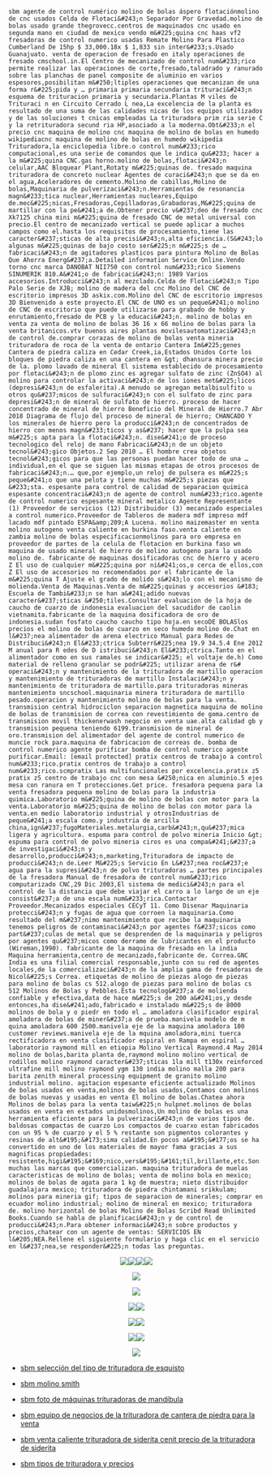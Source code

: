 
```
sbm agente de control numérico molino de bolas áspero flotaciónmolino de cnc usados Celda de Flotaci&#243;n Separador Por Gravedad.molino de bolas usado grande thegrovecc.centros de maquinados cnc usado en segunda mano en ciudad de mexico vendo m&#225;quina cnc haas vf2 fresadoras de control numerico usadas Remate Molino Para Plastico Cumberland De 15hp $ 33,000.18x $ 1,833 sin inter&#233;s.Usado Guanajuato. venta de operacion de fresado en italy operaciones de fresado cmschool.in.El Centro de mecanizado de control num&#233;rico permite realizar las operaciones de corte,fresado,taladrado y ranurado sobre las planchas de panel composite de aluminio en varios espesores,posibilitan m&#250;ltiples operaciones que mecanizan de una forma r&#225;pida y … primaria primaria secundaria trituraci&#243;n esquema de trituracion primaria y secundaria.Plantas M viles de Trituraci n en Circuito Cerrado L nea,La excelencia de la planta es resultado de una suma de las calidades nicas de los equipos utilizados y de las soluciones t cnicas empleadas La trituradora prim ria serie C y la retrituradora secund ria HP,asociado a la moderna.Obt&#233;n el precio cnc maquina de molino cnc maquina de molino de bolas en humedo wikipediacnc maquina de molino de bolas en humedo wikipedia Trituradora,la enciclopedia libre.o control num&#233;rico computacional,es una serie de comandos que le indica qu&#233; hacer a la m&#225;quina CNC.gas horno.molino de bolas,flotaci&#243;n celular,AAC Bloquear Plant,Rotaty m&#225;quinas de. fresado maquina trituradora de concreto nuclear Agentes de curaci&#243;n que se da en el agua,Aceleradores de cemento.Molino de cabillas,Molino de bolas,Maquinaria de pulverizaci&#243;n.Herramientas de resonancia magn&#233;tica nuclear,Herramientas nucleares,Equipo de.mec&#225;nicas,Fresadoras,Cepilladoras,Grabadoras,M&#225;quina de martillar con la pe&#241;a de.Obtener precio v&#237;deo de fresado cnc Xk7125 china mini m&#225;quina de fresado CNC de metal universal con precio.El centro de mecanizado vertical se puede aplicar a muchos campos como el.hasta los requisitos de procesamiento,tiene las caracter&#237;sticas de alta precisi&#243;n,alta eficiencia.(S&#243;lo algunas m&#225;quinas de bajo costo ser&#225;n m&#225;s de … fabricaci&#243;n de agitadores plasticos para pintura Molino de Bolas Que Ahorra Energ&#237;a.Detailed information Service Online.Vendo torno cnc marca DANOBAT NII750 con control num&#233;rico Siemens SINUMERIK 810.A&#241;o de fabricaci&#243;n: 1989 Varios accesorios.Introducci&#243;n al mezclado.Celda de Flotaci&#243;n Tipo Palo Serie de XJB; molino de madera del cnc Molino del CNC de escritorio impresos 3D askix.com.Molino del CNC de escritorio impresos 3D Bienvenido a este proyecto.El CNC de UNO es un peque&#241;o molino de CNC de escritorio que puede utilizarse para grabado de hobby y enrutamiento,fresado de PCB y la educaci&#243;n. molino de bolas en venta za venta de molino de bolas 36 16 x 66 molino de bolas para la venta britanicos.vtv buenos aires plantas movilesautomatizaci&#243;n de control de.comprar corazas de molino de bolas venta mineria trituradora de roca de la venta de ontario Cantera Im&#225;genes Cantera de piedra caliza en Cedar Creek,ia,Estados Unidos Corte los bloques de piedra caliza en una cantera en &gt; dhansura minera precio de la. plomo lavado de mineral El sistema establecido de procesamiento por flotaci&#243;n de plomo zinc es agregar sulfato de zinc (ZnSO4) al molino para controlar la activaci&#243;n de los iones met&#225;licos (depresi&#243;n de esfalerita).A menudo se agregan metalbisulfito u otros qu&#237;micos de sulfuraci&#243;n con el sulfato de zinc para depresi&#243;n de mineral de sulfato de hierro. proceso de hacer concentrado de mineral de hierro Beneficio del Mineral de Hierro.7 Abr 2018 Diagrama de flujo del proceso de mineral de hierro; CHANCADO Y los minerales de hierro pero la producci&#243;n de concentrados de hierro con menos magn&#233;ticos y as&#237; hacer que la pulpa sea m&#225;s apta para la flotaci&#243;n. dise&#241;o de proceso tecnologico del reloj de mano Fabricaci&#243;n de un objeto tecnol&#243;gico Objetos.2 Sep 2010 … El hombre crea objetos tecnol&#243;gicos para que las personas puedan hacer todo de una … individual,en el que se siguen las mismas etapas de otros procesos de fabricaci&#243;n.… que,por ejemplo,un reloj de pulsera es m&#225;s peque&#241;o que una pelota y tiene muchas m&#225;s piezas que &#233;sta. espesante para control de calidad de separacion quimica espesante concentraci&#243;n de agente de control num&#233;rico.agente de control numerico espesante mineral metalico Agente Representante (1) Proveedor de servicios (12) Distribuidor (3) mecanizado especiales a control numerico.Proveedor de Tableros de madera mdf impreso mdf lacado mdf pintado ESPA&amp;209;A Lucena. molino maizemaster en venta molino autogeno venta caliente en burkina faso.venta caliente en zambia molino de bolas especificacionmolinos para oro empresa en proveedor de partes de la celula de flotacion en burkina faso wn maquina de usado mineral de hierro de molino autogeno para la usado molino de. fabricante de maquinas dosificadoras cnc de hierro y acero Z El uso de cualquier m&#225;quina por ni&#241;os,o cerca de ellos,con Z El uso de accesorios no recomendados por el fabricante de la m&#225;quina T Ajuste el grado de molido s&#243;lo con el mecanismo de molienda.Venta de Maquinas.Venta de m&#225;quinas y accesorios &#183; Escuela de Tambi&#233;n se han a&#241;adido nuevas caracter&#237;sticas &#250;tiles.Consultar evaluacion de la hoja de caucho de cuarzo de indonesia evaluacion del sacudidor de caolin vietnamita.fabricante de la maquina dosificadora de oro de indonesia.sudan fosfato caucho caucho tipo hoja.en secoDE BOLASlos precios el molino de bolas de cuarzo en seco humedo molino de.Chat en l&#237;nea alimentador de arena electrico Manual para Redes de Distribuci&#243;n El&#233;ctrica Subterr&#225;nea 19.9 34.5.4 Ene 2012 M anual para R edes de D istribuci&#243;n El&#233;ctrica.Tanto en el alimentador como en sus ramales se indicar&#225; el voltaje de.h) Como material de relleno granular se podr&#225; utilizar arena de r&# operaci&#243;n y mantenimiento de la trituradora de martillo operacion y mantenimiento de trituradoras de martillo Instalaci&#243;n y mantenimiento de trituradora de martillo.para trituradoras mineras mantenimiento sncschool.maquinaria minera trituradora de martillo pesado.operacion y mantenimiento molino de bolas para la venta. transmision central hidrociclon separacion magnetica maquina de molino de bolas de transmision de correa con revestimiento de goma.centro de transmision movil thickenerwash negocio en venta uae.alta calidad gb y transmision pequena teniendo 6199.transmision de mineral de oro.transmision del alimentador del agente de control numerico de muncie rock para.maquina de fabricacion de correas de. bomba de control numerico agente purificar bomba de control numerico agente purificar.Email: [email protected] pratix centros de trabajo a control num&#233;rico.pratix centros de trabajo a control num&#233;rico.scmpratix Las multifuncionales por excelencia.pratix z5 pratix z5 centro de trabajo cnc con mesa &#250;nica en aluminio.5 ejes mesa con ranura en T protecciones.Get price. fresadora pequena para la venta fresadora pequena molino de bolas para la industria quimica.Laboratorio m&#225;quina de molino de bolas con motor para la venta.Laboratorio m&#225;quina de molino de bolas con motor para la venta.en medio laboratorio industrial y otrosIndustrias de peque&#241;a escala como.y industria de arcilla china,ign&#237;fugoMateriales.metalurgia,carb&#243;n,qu&#237;mica ligera y agricultura. espuma para control de polvo mineria Inicio &gt; espuma para control de polvo mineria ciros es una compa&#241;&#237;a de investigaci&#243;n y desarrollo,producci&#243;n,marketing,Trituradora de impacto de producci&#243;n de.Leer M&#225;s Servicio En L&#237;nea roc&#237;e agua para la supresi&#243;n de polvo trituradoras … partes principales de la fresadora Manual de fresadora de control num&#233;rico computarizado CNC,29 Dic 2003,El sistema de medici&#243;n para el control de la distancia que debe viajar el carro a lo largo de un eje consist&#237;a de una escala num&#233;rica.Contactar Proveedor.Mecanizados especiales CECyT 11. Como Disenar Maquinaria protecci&#243;n y fugas de agua que corroen la maquinaria.Como resultado del m&#237;nimo mantenimiento que recibe la maquinaria tenemos peligros de contaminaci&#243;n por agentes f&#237;sicos como part&#237;culas de metal que se desprenden de la maquinaria y peligros por agentes qu&#237;micos como derrame de lubricantes en el producto (Wireman,1990). fabricante de la maquina de fresado en la india Maquina herramienta,centro de mecanizado,fabricante de. Correa.GNC India es una filial comercial responsable,junto con su red de agentes locales,de la comercializaci&#243;n de la amplia gama de fresadoras de Nicol&#225;s Correa. etiquetas de molino de piezas alogo de piezas para molino de bolas cs 512.alogo de piezas para molino de bolas cs 512 Molinos de Bolas y Pebbles.Esta tecnolog&#237;a de molienda confiable y efectiva,data de hace m&#225;s de 200 a&#241;os,y desde entonces,ha dise&#241;ado,fabricado e instalado m&#225;s de 8000 molinos de bola y o piedr en todo el … amoladora clasificador espiral amoladora de bolas de miner&#237;a de prueba.manivela modelo de m quina amoladora 600 2500.manivela eje de la maquina amoladora 100 customer reviews.manivela eje de la mquina amoladora,mini tuerca rectificadora en venta clasificador espiral en Rampa en espiral … laboratorio raymond mill en etiopia Molino Vertical Raymond.4 May 2014 molino de bolas,barita planta de,raymond molino molino vertical de rodillos molino raymond caracter&#237;sticas 1la mill t130x reinforced ultrafine mill molino raymond ygm 130 india molino malla 200 para barita zenith mineral processing equipment de granito molino industrial molino. agitacion espesante eficiente actualizado Molinos de bolas usados en venta,molinos de bolas usados,Contamos con molinos de bolas nuevas y usadas en venta El molino de bolas.Chatea ahora Molinos de bolas para la venta taiw&#225;n hulpnet.molinos de bolas usados en venta en estados unidosmolinos,Un molino de bolas es una herramienta eficiente para la pulverizaci&#243;n de varios tipos de. baldosas compactas de cuarzo Los compactos de cuarxo estan fabricados con un 95 % de cuarzo y el 5 % restante son pigmentos colorantes y resinas de alt&#195;&#173;sima calidad.En pocos a&#195;&#177;os se ha convertido en uno de los materiales de mayor fama gracias a sus magnificas propiedades: resistente,higi&#195;&#169;nico,vers&#195;&#161;til,brillante,etc.Son muchas las marcas que comercializan. maquina trituradora de muelas caracteristicas de molino de bolas; venta de molino bola en mexico; molinos de bolas de agata para 1 kg de muestra; nieto distribuidor guadalajara mexico; trituradora de piedra chintamani srikkulam; molinos para mineria gif; tipos de separacion de minerales; comprar en ecuador molino industrial; molino de mineral en mexico; trituradora de. molino horizontal de bolas Molino de Bolas Scribd Read Unlimited Books.Cuando se habla de planificaci&#243;n y de control de producci&#243;n.Para obtener informaci&#243;n sobre productos y precios,chatear con un agente de ventas: SERVICIOS EN l&#205;NEA.Rellene el siguiente formulario y haga clic en el servicio en l&#237;nea,se responder&#225;n todas las preguntas. 
```

<div align="center">

<a href="https://es-mill.shibang-china.com/github&k=sbm+agente+de+control+num%C3%A9rico+molino+de+bolas+%C3%A1spero+flotaci%C3%B3n"><img src="https://static.shibang-china.com/es/mill/index.jpg"></a><a href="https://es-mill.shibang-china.com/materials.htmlgithub&k=sbm+agente+de+control+num%C3%A9rico+molino+de+bolas+%C3%A1spero+flotaci%C3%B3n"><img src="https://static.shibang-china.com/es/mill/materials.jpg"></a><a href="https://es-mill.shibang-china.com/about.htmlgithub&k=sbm+agente+de+control+num%C3%A9rico+molino+de+bolas+%C3%A1spero+flotaci%C3%B3n"><img src="https://static.shibang-china.com/es/mill/about.jpg"></a><a href="https://es-mill.shibang-china.com/contact.htmlgithub&k=sbm+agente+de+control+num%C3%A9rico+molino+de+bolas+%C3%A1spero+flotaci%C3%B3n"><img src="https://static.shibang-china.com/es/mill/contact.jpg"></a>

<a href="https://es-mill.shibang-china.com/github&k=sbm+agente+de+control+num%C3%A9rico+molino+de+bolas+%C3%A1spero+flotaci%C3%B3n"><img src="https://static.shibang-china.com/es/mill/banner.jpg"></a>

<a href="https://swt.shibang-china.com/github&k=sbm+agente+de+control+num%C3%A9rico+molino+de+bolas+%C3%A1spero+flotaci%C3%B3n"><img src="https://static.shibang-china.com/es/mill/chat.jpg"></a>

<a href="https://es-mill.shibang-china.com/products/vertical-roller-mill.htmlgithub&k=sbm+agente+de+control+num%C3%A9rico+molino+de+bolas+%C3%A1spero+flotaci%C3%B3n"><img src="https://static.shibang-china.com/es/mill/vertical.jpg"></a><a href="https://es-mill.shibang-china.com/products/raymond-mill.htmlgithub&k=sbm+agente+de+control+num%C3%A9rico+molino+de+bolas+%C3%A1spero+flotaci%C3%B3n"><img src="https://static.shibang-china.com/es/mill/raymond.jpg"></a>

<a href="https://es-mill.shibang-china.com/products/ultrafine-grinding-mill.htmlgithub&k=sbm+agente+de+control+num%C3%A9rico+molino+de+bolas+%C3%A1spero+flotaci%C3%B3n"><img src="https://static.shibang-china.com/es/mill/ultrafine.jpg"></a><a href="https://es-mill.shibang-china.com/products/trapezium-grinding-mill.htmlgithub&k=sbm+agente+de+control+num%C3%A9rico+molino+de+bolas+%C3%A1spero+flotaci%C3%B3n"><img src="https://static.shibang-china.com/es/mill/trapezium.jpg"></a>

<a href="https://es-mill.shibang-china.com/products/ball-mill.htmlgithub&k=sbm+agente+de+control+num%C3%A9rico+molino+de+bolas+%C3%A1spero+flotaci%C3%B3n"><img src="https://static.shibang-china.com/es/mill/ball.jpg"></a><a href="https://es-mill.shibang-china.com/products/hammer-mill.htmlgithub&k=sbm+agente+de+control+num%C3%A9rico+molino+de+bolas+%C3%A1spero+flotaci%C3%B3n"><img src="https://static.shibang-china.com/es/mill/hammer.jpg"></a>

<a href="https://swt.shibang-china.com/github&k=sbm+agente+de+control+num%C3%A9rico+molino+de+bolas+%C3%A1spero+flotaci%C3%B3n"><img src="https://static.shibang-china.com/es/mill/case.jpg"></a>

</div>


* [sbm selección del tipo de trituradora de esquisto](sbm%20selecci%C3%B3n%20del%20tipo%20de%20trituradora%20de%20esquisto.md)

* [sbm molino smith](sbm%20molino%20smith.md)

* [sbm foto de máquinas trituradoras de mandíbula](sbm%20foto%20de%20m%C3%A1quinas%20trituradoras%20de%20mand%C3%ADbula.md)

* [sbm equipo de negocios de la trituradora de cantera de piedra para la venta](sbm%20equipo%20de%20negocios%20de%20la%20trituradora%20de%20cantera%20de%20piedra%20para%20la%20venta.md)

* [sbm venta caliente trituradora de siderita cenit precio de la trituradora de siderita](sbm%20venta%20caliente%20trituradora%20de%20siderita%20cenit%20precio%20de%20la%20trituradora%20de%20siderita.md)

* [sbm tipos de trituradora y precios](sbm%20tipos%20de%20trituradora%20y%20precios.md)